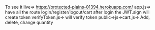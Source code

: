 To see it live=>  https://protected-plains-01394.herokuapp.com/
app.js=> have all the route login/register/logout/cart after login the JWT.sign will create token
verifyToken.js=> will verify token
public=>js=>cart.js=> Add, delete, change quantity 
